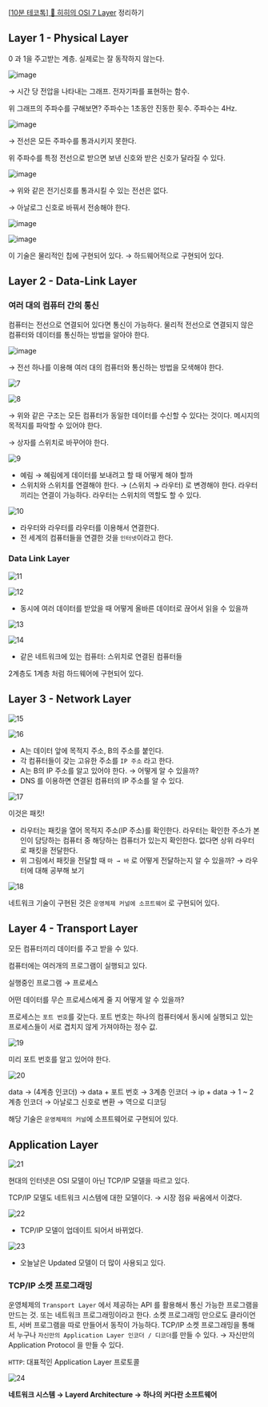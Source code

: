 [[10분 테코톡\] 🔮 히히의 OSI 7 Layer](https://www.youtube.com/watch?v=1pfTxp25MA8) 정리하기

## Layer 1 - Physical Layer

0 과 1을 주고받는 계층. 실제로는 잘 동작하지 않는다.

![image](https://user-images.githubusercontent.com/39546083/122248423-04f5c800-cf03-11eb-9a02-17a6cf0a018b.png)

→ 시간 당 전압을 나타내는 그래프. 전자기파를 표현하는 함수.

위 그래프의 주파수를 구해보면? 주파수는 1초동안 진동한 횟수. 주파수는 4Hz.

![image](https://user-images.githubusercontent.com/39546083/122248439-07f0b880-cf03-11eb-8610-1ac69bc101ae.png)

→ 전선은 모든 주파수를 통과시키지 못한다.

위 주파수를 특정 전선으로 받으면 보낸 신호와 받은 신호가 달라질 수 있다.

![image](https://user-images.githubusercontent.com/39546083/122248547-1a6af200-cf03-11eb-9437-675dae103347.png)

→ 위와 같은 전기신호를 통과시킬 수 있는 전선은 없다.

→ 아날로그 신호로 바꿔서 전송해야 한다.

![image](https://user-images.githubusercontent.com/39546083/122248564-1e970f80-cf03-11eb-8e26-2db65eeecce7.png)

![image](https://user-images.githubusercontent.com/39546083/122248588-21920000-cf03-11eb-8787-2b37e067eee4.png)

이 기술은 물리적인 칩에 구현되어 있다. → 하드웨어적으로 구현되어 있다.

## Layer 2 - Data-Link Layer

### 여러 대의 컴퓨터 간의 통신

컴퓨터는 전선으로 연결되어 있다면 통신이 가능하다. 물리적 전선으로 연결되지 않은 컴퓨터와 데이터를 통신하는 방법을 알아야 한다.

![image](https://user-images.githubusercontent.com/39546083/122248604-248cf080-cf03-11eb-880d-020d01446e3e.png)

→ 전선 하나를 이용해 여러 대의 컴퓨터와 통신하는 방법을 모색해야 한다.

![7](https://user-images.githubusercontent.com/39546083/122248617-26ef4a80-cf03-11eb-93b7-60406cfee15b.png)

![8](https://user-images.githubusercontent.com/39546083/122248631-29ea3b00-cf03-11eb-96e7-02727c477dea.png)

→ 위와 같은 구조는 모든 컴퓨터가 동일한 데이터를 수신할 수 있다는 것이다. 메시지의 목적지를 파악할 수 있어야 한다.

→ 상자를 스위치로 바꾸어야 한다.

![9](https://user-images.githubusercontent.com/39546083/122248674-32db0c80-cf03-11eb-98a2-1ab37adbe075.png)

- 예림 → 혜림에게 데이터를 보내려고 할 때 어떻게 해야 할까
- 스위치와 스위치를 연결해야 한다. → (스위치 → 라우터) 로 변경해야 한다. 라우터끼리는 연결이 가능하다. 라우터는 스위치의 역할도 할 수 있다.

![10](https://user-images.githubusercontent.com/39546083/122248684-34a4d000-cf03-11eb-8395-aba11a09c528.png)

- 라우터와 라우터를 라우터를 이용해서 연결한다.
- 전 세계의 컴퓨터들을 연결한 것을 `인터넷`이라고 한다.

### Data Link Layer

![11](https://user-images.githubusercontent.com/39546083/122248696-379fc080-cf03-11eb-9752-5d2d73803df7.png)

![12](https://user-images.githubusercontent.com/39546083/122248708-39698400-cf03-11eb-8b53-b4ddddc9707e.png)

- 동시에 여러 데이터를 받았을 때 어떻게 올바른 데이터로 끊어서 읽을 수 있을까

![13](https://user-images.githubusercontent.com/39546083/122248715-3bcbde00-cf03-11eb-8be1-38b6159856b4.png)

![14](https://user-images.githubusercontent.com/39546083/122248731-3ec6ce80-cf03-11eb-966b-e46c680f4f82.png)

- 같은 네트워크에 있는 컴퓨터: 스위치로 연결된 컴퓨터들

2계층도 1계층 처럼 하드웨어에 구현되어 있다.

## Layer 3 - Network Layer

![15](https://user-images.githubusercontent.com/39546083/122248747-438b8280-cf03-11eb-9297-4746310475be.png)

![16](https://user-images.githubusercontent.com/39546083/122248754-45554600-cf03-11eb-9b1a-650b7869e71f.png)

- A는 데이터 앞에 목적지 주소, B의 주소를 붙인다.
- 각 컴퓨터들이 갖는 고유한 주소를 `IP 주소` 라고 한다.
- A는 B의 IP 주소를 알고 있어야 한다. → 어떻게 알 수 있을까?
- DNS 를 이용하면 연결된 컴퓨터의 IP 주소를 알 수 있다.

![17](https://user-images.githubusercontent.com/39546083/122248763-471f0980-cf03-11eb-810a-ad4e3da963dc.png)

이것은 패킷!

- 라우터는 패킷을 열어 목적지 주소(IP 주소)를 확인한다. 라우터는 확인한 주소가 본인이 담당하는 컴퓨터 중 해당하는 컴퓨터가 있는지 확인한다. 없다면 상위 라우터로 패킷을 전달한다.
- 위 그림에서 패킷을 전달할 때 `마 → 바` 로 어떻게 전달하는지 알 수 있을까? → 라우터에 대해 공부해 보기

![18](https://user-images.githubusercontent.com/39546083/122248778-4a19fa00-cf03-11eb-8b3c-464feeb38cca.png)

네트워크 기술이 구현된 것은 `운영체제 커널에 소프트웨어` 로 구현되어 있다.

## Layer 4 - Transport Layer

모든 컴퓨터끼리 데이터를 주고 받을 수 있다.

컴퓨터에는 여러개의 프로그램이 실행되고 있다.

실행중인 프로그램 → 프로세스

어떤 데이터를 무슨 프로세스에게 줄 지 어떻게 알 수 있을까?

프로세스는 `포트 번호`를 갖는다. 포트 번호는 하나의 컴퓨터에서 동시에 실행되고 있는 프로세스들이 서로 겹치지 않게 가져야하는 정수 값.

![19](https://user-images.githubusercontent.com/39546083/122248785-4b4b2700-cf03-11eb-9236-38487edae221.png)

미리 포트 번호를 알고 있어야 한다.

![20](https://user-images.githubusercontent.com/39546083/122248794-4dad8100-cf03-11eb-82f1-096cde97b0d8.png)

data → (4계층 인코더) → data + 포트 번호 → 3계층 인코더 → ip + data → 1 ~ 2 계층 인코더 → 아날로그 신호로 변환 → 역으로 디코딩

해당 기술은 `운영체제의 커널`에 소프트웨어로 구현되어 있다.

## Application Layer

![21](https://user-images.githubusercontent.com/39546083/122248808-4f774480-cf03-11eb-9150-71f87c231281.png)

현대의 인터넷은 OSI 모델이 아닌 TCP/IP 모델을 따르고 있다.

TCP/IP 모델도 네트워크 시스템에 대한 모델이다. → 시장 점유 싸움에서 이겼다.

![22](https://user-images.githubusercontent.com/39546083/122248816-51410800-cf03-11eb-8a77-a0cbd46bcaf9.png)

- TCP/IP 모델이 업데이트 되어서 바뀌었다.

![23](https://user-images.githubusercontent.com/39546083/122248823-530acb80-cf03-11eb-9756-bb9ef2864e54.png)

- 오늘날은 Updated 모델이 더 많이 사용되고 있다.

### TCP/IP 소켓 프로그래밍

운영체제의 `Transport Layer` 에서 제공하는 API 를 활용해서 통신 가능한 프로그램을 만드는 것. 또는 네트워크 프로그래밍이라고 한다. 소켓 프로그래밍 만으로도 클라이언트, 서버 프로그램을 따로 만들어서 동작이 가능하다. TCP/IP 소켓 프로그래밍을 통해서 누구나 `자신만의 Application Layer 인코더 / 디코더`를 만들 수 있다. → 자신만의 Application Protocol 을 만들 수 있다.

`HTTP`: 대표적인 Application Layer 프로토콜

![24](https://user-images.githubusercontent.com/39546083/122248829-54d48f00-cf03-11eb-871f-2119960cd5b7.png)

**네트워크 시스템 → Layerd Architecture → 하나의 커다란 소프트웨어**
